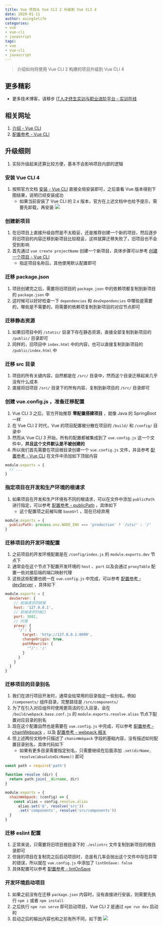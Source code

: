 ```yaml
---
title: Vue 项目从 Vue CLI 2 升级到 Vue CLI 4
date: 2020-01-11
author: asing1elife
categories:
- vue
- vue-cli
- javascript
tags:
- vue
- vue-cli
- javascript
---
```

> 介绍如何将使用 Vue CLI 2 构建的项目升级到 Vue CLI 4  

## 更多精彩
*  更多技术博客，请移步 [IT人才终生实训与职业进阶平台 - 实训在线](https://shixun.online)

## 相关网址
1. [介绍 - Vue CLI](https://cli.vuejs.org/zh/guide/)
2. [配置参考 - Vue CLI](https://cli.vuejs.org/zh/config/)

## 升级细则
1. 实际升级起来还算比较方便，基本不会影响项目内部的逻辑

### 安装 Vue CLI 4
1. 按照官方文档 [安装 - Vue CLI](https://cli.vuejs.org/zh/guide/installation.html) 直接全局安装即可，之后查看 Vue 版本得到下图结果，说明已经安装成功
	* 如果当前安装了 Vue CLI 的 2.x 版本，官方在上述文档中也给予提示，需要先卸载，再安装
![](http://asing1elife.com/sources/images/EA0E2875-29AA-4F88-B3BE-B1E451DE5454.png)

### 创建新项目
1. 在旧项目上直接升级自然是不太稳妥，还是推荐创建一个新的项目，然后逐步将旧项目的内容迁移到新项目比较稳妥，这样就算迁移失败了，旧项目也不会受到影响
2. 首先通过 `vue create projectName` 创建一个新项目，具体步骤可以参考 [创建一个项目 - Vue CLI](https://cli.vuejs.org/zh/guide/creating-a-project.html)
	* 指定项目名称后，其他使用默认配置即可

### 迁移 package.json
1. 项目创建完之后，需要将旧项目的 `package.json` 中的依赖项都复制到新项目的 `package.json` 中
2. 这时候可以好好检查一下 `dependencies` 和 `devDependencies` 中哪些是需要的，哪些是不需要的，将需要的依赖项复制到新项目的对应节点即可

### 迁移静态资源
1. 如果旧项目中的 `/static/` 目录下存在静态资源，直接全部复制到新项目的 `/public/` 目录即可
2. 同样的，旧项目中 `index.html` 中的内容，也可以直接复制到新项目的 `/public/index.html` 中

### 迁移 src 目录
1. 项目的所有关键内容，自然都是在 `/src/` 目录中，然而这个目录迁移起来几乎没有什么成本
2. 直接将旧项目 `/src/` 目录下的所有内容，复制到新项目的 `/src/` 目录即可

### 创建 vue.config.js ，准备迁移配置
1. Vue CLI 3 之后，官方开始推荐 **零配置搭建项目** ，就像 Java 的 SpringBoot 一样
2. 在 Vue CLI 2 时代，Vue 的项目配置被分散在项目的 `/build/` 和 `/config/` 目录中
3. 然而从 Vue CLI 3 开始，所有的配置都被集成到了 `vue.config.js` 这一个文件中，**并且这个文件默认是不被创建的**
4. 所以我们首先需要在项目根目录创建一个 `vue.config.js` 文件，并且参考 [配置参考 - Vue CLI](https://cli.vuejs.org/zh/config/#vue-config-js) 在文件中添加如下顶层内容

```js
module.exports = {
  // ...
}
```

### 指定项目在开发和生产环境的根请求
1. 如果项目在开发和生产环境有不同的根请求，可以在文件中添加 `publicPath` 进行指定，可以参考 [配置参考 - publicPath](https://cli.vuejs.org/zh/config/#publicpath) ，具体如下
	* 这个配置项之前被叫做 `baseUrl` ，现在已经弃用

```js
module.exports = {
  publicPath: process.env.NODE_ENV === 'production' ? '/sts/' : '/'
}
```

### 迁移项目的开发环境配置
1. 之前项目的开发环境配置是在 `/config/index.js` 的 `module.exports.dev` 节点下
2. 通常会在这个节点下配置开发环境的 `host` 、`port` 以及会通过 `proxyTable` 配置一些对接后端的端口映射代理
3. 这些这些配置也统一在 `vue.config.js` 中完成，可以参考 [配置参考 - devServer](https://cli.vuejs.org/zh/config/#devserver) ，具体如下

```js
module.exports = {
  devServer: {
    // 前端请求的链接
    host: '127.0.0.1',
    // 前端请求的端口
    port: 3002,
    // 代理
    proxy: {
      '/': {
        target: 'http://127.0.0.1:8099',
        changeOrigin: true,
        pathRewrite: {
          '^/': '/'
        }
      }
    }
  }
}
```

### 迁移项目的目录别名
1. 我们在进行项目开发时，通常会给常用的目录指定一些别名，例如 `/components/` 组件目录，完整路径是 `/src/components/` 
2. 为了在引入对应组件时使用更简洁的引入目录，会在 `/build/webpack.base.conf.js` 的 `module.exports.resolve.alias` 节点下配置对应目录的别名
3. 现在这个配置自然也是需要在 `vue.config.js` 中完成，可以参考 [配置参考 - chainWebpack](https://cli.vuejs.org/zh/config/#chainwebpack) ，以及 [配置参考 - webpack 相关](https://cli.vuejs.org/zh/guide/webpack.html)
4. 但上述两份文档中只描述了 `chaninWebpack` 字段的基础内容，没有描述如何配置目录别名，具体代码如下
	* 如果有更多目录需要指定别名，只需要继续在后面添加 `.set(dirName, resolve(absoluteDirName))` 即可

```js
const path = require('path')

function resolve (dir) {
  return path.join(__dirname, dir)
}

module.exports = {
  chainWebpack: (config) => {
    const alias = config.resolve.alias
      alias.set('@', resolve('src'))
      .set('components', resolve('src/components'))
  }
}
```

### 迁移 eslint 配置
1. 正常来说，只需要将旧项目根目录下的 `./eslintrc` 文件复制到新项目的根目录即可
2. 但我的项目在复制完之后启动项目时，总是有几率会抛出这个文件中存在异常的错误，所以就在 `vue.config.js` 中添加了 `lintOnSave: false` 
3. 具体配置可以参考 [配置参考 - lintOnSave](https://cli.vuejs.org/zh/config/#lintonsave)

### 开发环境启动项目
1. 如果之前没有在迁移 `package.json` 内容时，没有直接进行安装，则需要先执行 `npm i`  或者 `npm install` 
2. 之后执行 `npm run serve` 即可启动项目，Vue CLI 2 是通过 `npm run dev` 启动的
3. 启动之后的输出内容也和之前有所不同，如下图
![](http://asing1elife.com/sources/images/85757828-C0A3-48B6-9284-AF05C92E81A4.png)